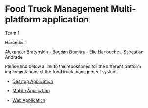 # Food Truck Management Multi-platform application

Team 1

Haramboii

Alexander Bratyhskin - Bogdan Dumitru - Elie Harfouche - Sebastian Andrade

Please find below a link to the repositories for the different platform implementations of the food truck management system.

* [Desktop Application](https://github.com/Fall2016-ECSE321/FoodTruckManagementDesktop)

* [Mobile Application](https://github.com/Fall2016-ECSE321/FoodTruckManagement_Mobile)

* [Web Application](https://github.com/Fall2016-ECSE321/FoodTruckManagement_Web)
